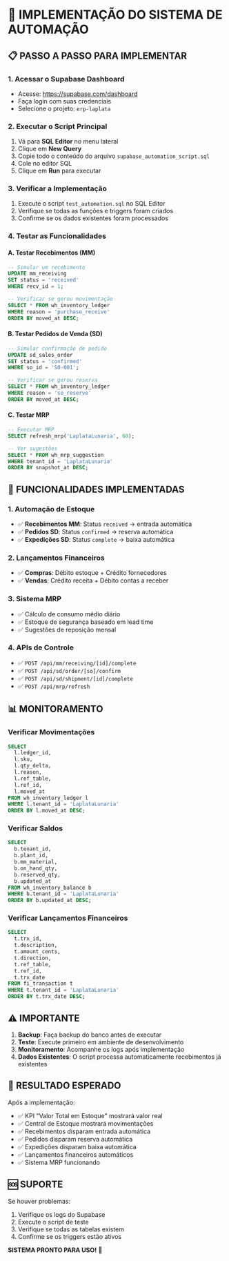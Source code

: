 # 🚀 IMPLEMENTAÇÃO DO SISTEMA DE AUTOMAÇÃO

## 📋 **PASSO A PASSO PARA IMPLEMENTAR**

### **1. Acessar o Supabase Dashboard**
- Acesse: https://supabase.com/dashboard
- Faça login com suas credenciais
- Selecione o projeto: `erp-laplata`

### **2. Executar o Script Principal**
1. Vá para **SQL Editor** no menu lateral
2. Clique em **New Query**
3. Copie todo o conteúdo do arquivo `supabase_automation_script.sql`
4. Cole no editor SQL
5. Clique em **Run** para executar

### **3. Verificar a Implementação**
1. Execute o script `test_automation.sql` no SQL Editor
2. Verifique se todas as funções e triggers foram criados
3. Confirme se os dados existentes foram processados

### **4. Testar as Funcionalidades**

#### **A. Testar Recebimentos (MM)**
```sql
-- Simular um recebimento
UPDATE mm_receiving 
SET status = 'received' 
WHERE recv_id = 1;

-- Verificar se gerou movimentação
SELECT * FROM wh_inventory_ledger 
WHERE reason = 'purchase_receive' 
ORDER BY moved_at DESC;
```

#### **B. Testar Pedidos de Venda (SD)**
```sql
-- Simular confirmação de pedido
UPDATE sd_sales_order 
SET status = 'confirmed' 
WHERE so_id = 'SO-001';

-- Verificar se gerou reserva
SELECT * FROM wh_inventory_ledger 
WHERE reason = 'so_reserve' 
ORDER BY moved_at DESC;
```

#### **C. Testar MRP**
```sql
-- Executar MRP
SELECT refresh_mrp('LaplataLunaria', 60);

-- Ver sugestões
SELECT * FROM wh_mrp_suggestion 
WHERE tenant_id = 'LaplataLunaria'
ORDER BY snapshot_at DESC;
```

## 🔧 **FUNCIONALIDADES IMPLEMENTADAS**

### **1. Automação de Estoque**
- ✅ **Recebimentos MM**: Status `received` → entrada automática
- ✅ **Pedidos SD**: Status `confirmed` → reserva automática  
- ✅ **Expedições SD**: Status `complete` → baixa automática

### **2. Lançamentos Financeiros**
- ✅ **Compras**: Débito estoque + Crédito fornecedores
- ✅ **Vendas**: Crédito receita + Débito contas a receber

### **3. Sistema MRP**
- ✅ Cálculo de consumo médio diário
- ✅ Estoque de segurança baseado em lead time
- ✅ Sugestões de reposição mensal

### **4. APIs de Controle**
- ✅ `POST /api/mm/receiving/[id]/complete`
- ✅ `POST /api/sd/order/[so]/confirm`
- ✅ `POST /api/sd/shipment/[id]/complete`
- ✅ `POST /api/mrp/refresh`

## 📊 **MONITORAMENTO**

### **Verificar Movimentações**
```sql
SELECT 
  l.ledger_id,
  l.sku,
  l.qty_delta,
  l.reason,
  l.ref_table,
  l.ref_id,
  l.moved_at
FROM wh_inventory_ledger l
WHERE l.tenant_id = 'LaplataLunaria'
ORDER BY l.moved_at DESC;
```

### **Verificar Saldos**
```sql
SELECT 
  b.tenant_id,
  b.plant_id,
  b.mm_material,
  b.on_hand_qty,
  b.reserved_qty,
  b.updated_at
FROM wh_inventory_balance b
WHERE b.tenant_id = 'LaplataLunaria'
ORDER BY b.updated_at DESC;
```

### **Verificar Lançamentos Financeiros**
```sql
SELECT 
  t.trx_id,
  t.description,
  t.amount_cents,
  t.direction,
  t.ref_table,
  t.ref_id,
  t.trx_date
FROM fi_transaction t
WHERE t.tenant_id = 'LaplataLunaria'
ORDER BY t.trx_date DESC;
```

## ⚠️ **IMPORTANTE**

1. **Backup**: Faça backup do banco antes de executar
2. **Teste**: Execute primeiro em ambiente de desenvolvimento
3. **Monitoramento**: Acompanhe os logs após implementação
4. **Dados Existentes**: O script processa automaticamente recebimentos já existentes

## 🎯 **RESULTADO ESPERADO**

Após a implementação:
- ✅ KPI "Valor Total em Estoque" mostrará valor real
- ✅ Central de Estoque mostrará movimentações
- ✅ Recebimentos disparam entrada automática
- ✅ Pedidos disparam reserva automática
- ✅ Expedições disparam baixa automática
- ✅ Lançamentos financeiros automáticos
- ✅ Sistema MRP funcionando

## 🆘 **SUPORTE**

Se houver problemas:
1. Verifique os logs do Supabase
2. Execute o script de teste
3. Verifique se todas as tabelas existem
4. Confirme se os triggers estão ativos

**SISTEMA PRONTO PARA USO!** 🚀
